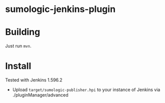 # sumologic-jenkins-plugin

Building
========

Just run `mvn`.

Install
=======

Tested with Jenkins 1.596.2

* Upload `target/sumologic-publisher.hpi` to your instance of Jenkins via
./pluginManager/advanced
